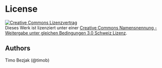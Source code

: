 # License
<a rel="license" href="http://creativecommons.org/licenses/by-sa/3.0/ch/"><img alt="Creative Commons Lizenzvertrag" style="border-width:0" src="http://i.creativecommons.org/l/by-sa/3.0/ch/88x31.png" /></a><br />Dieses Werk ist lizenziert unter einer <a rel="license" href="http://creativecommons.org/licenses/by-sa/3.0/ch/">Creative Commons Namensnennung - Weitergabe unter gleichen Bedingungen 3.0 Schweiz Lizenz</a>.

## Authors
Timo Bezjak (@timob)